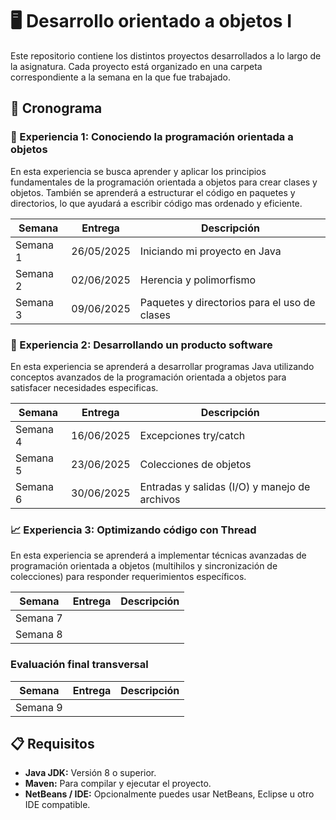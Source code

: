 # 🖥️ Desarrollo orientado a objetos I

Este repositorio contiene los distintos proyectos desarrollados a lo largo de la asignatura. Cada proyecto está organizado en una carpeta correspondiente a la semana en la que fue trabajado.

## 📅 Cronograma

### 📂 Experiencia 1: Conociendo la programación orientada a objetos
En esta experiencia se busca aprender y aplicar los principios fundamentales de la programación orientada a objetos para crear clases y objetos.
También se aprenderá a estructurar el código en paquetes y directorios, lo que ayudará a escribir código mas ordenado y eficiente.

| Semana   | Entrega    | Descripción                                  |
|----------|------------|----------------------------------------------|
| Semana 1 | 26/05/2025 | Iniciando mi proyecto en Java
| Semana 2 | 02/06/2025 | Herencia y polimorfismo
| Semana 3 | 09/06/2025 | Paquetes y directorios para el uso de clases

### 📑 Experiencia 2: Desarrollando un producto software
En esta experiencia se aprenderá a desarrollar programas Java utilizando conceptos avanzados de la programación orientada a objetos para satisfacer necesidades especificas.

| Semana   | Entrega    | Descripción                                  |
|----------|------------|----------------------------------------------|
| Semana 4 | 16/06/2025 | Excepciones try/catch
| Semana 5 | 23/06/2025 | Colecciones de objetos
| Semana 6 | 30/06/2025 | Entradas y salidas (I/O) y manejo de archivos

### 📈 Experiencia 3: Optimizando código con Thread
En esta experiencia se aprenderá a implementar técnicas avanzadas de programación orientada a objetos (multihilos y sincronización de colecciones) para responder requerimientos específicos.

| Semana   | Entrega    | Descripción                                  |
|----------|------------|----------------------------------------------|
| Semana 7 |  | 
| Semana 8 |  | 

### Evaluación final transversal

| Semana   | Entrega    | Descripción                                  |
|----------|------------|----------------------------------------------|
| Semana 9 |  | 

## 📋 Requisitos

- **Java JDK:** Versión 8 o superior.
- **Maven:** Para compilar y ejecutar el proyecto.
- **NetBeans / IDE:** Opcionalmente puedes usar NetBeans, Eclipse u otro IDE compatible.
